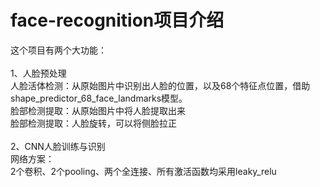 # face-recognition项目介绍

这个项目有两个大功能：<br />
<br />
1、人脸预处理<br />
人脸活体检测：从原始图片中识别出人脸的位置，以及68个特征点位置，借助shape_predictor_68_face_landmarks模型。<br />
脸部检测提取：从原始图片中将人脸提取出来<br />
脸部检测提取：人脸旋转，可以将侧脸拉正<br />
<br />
2、CNN人脸训练与识别<br />
网络方案：<br />
2个卷积、2个pooling、两个全连接、所有激活函数均采用leaky_relu<br />

